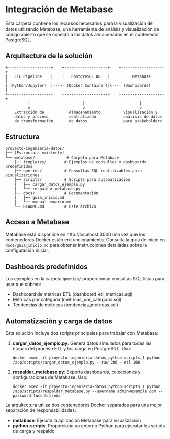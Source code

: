 # Integración de Metabase

Esta carpeta contiene los recursos necesarios para la visualización de datos utilizando Metabase, una herramienta de análisis y visualización de código abierto que se conecta a los datos almacenados en el contenedor PostgreSQL.

## Arquitectura de la solución

```
+-------------------+    +-------------------+    +-------------------+
|   ETL Pipeline    |    |   PostgreSQL DB   |    |     Metabase      |
| (Python/Jupyter)  |--->| (Docker Container)|<---| (Dashboards)      |
+-------------------+    +-------------------+    +-------------------+
          |                       |                        |
          v                       v                        v
    Extracción de           Almacenamiento          Visualización y
    datos y proceso         centralizado            análisis de datos
    de transformación       de datos                para stakeholders
```

## Estructura

```
proyecto-ingenieria-datos/
├── [Estructura existente]
└── metabase/              # Carpeta para Metabase
    ├── templates/        # Ejemplos de consultas y dashboards predefinidos
    ├── queries/          # Consultas SQL reutilizables para visualizaciones
    ├── scripts/          # Scripts para automatización
    |   ├── cargar_datos_ejemplo.py
    |   └── respaldar_metabase.py
    ├── docs/             # Documentación
    |   ├── guia_inicio.md
    |   └── manual_usuario.md
    └── README.md         # Este archivo
```

## Acceso a Metabase

Metabase está disponible en http://localhost:3000 una vez que los contenedores Docker están en funcionamiento. Consulta la guía de inicio en `docs/guia_inicio.md` para obtener instrucciones detalladas sobre la configuración inicial.

## Dashboards predefinidos

Los ejemplos en la carpeta `queries/` proporcionan consultas SQL listas para usar que cubren:

- Dashboard de métricas ETL (dashboard_etl_metricas.sql)
- Métricas por categoría (metricas_por_categoria.sql)
- Tendencias de métricas (tendencias_metricas.sql)

## Automatización y carga de datos

Esta solución incluye dos scripts principales para trabajar con Metabase:

1. **cargar_datos_ejemplo.py**: Genera datos simulados para todas las etapas del proceso ETL y los carga en PostgreSQL. Uso:
   ```
   docker exec -it proyecto-ingenieria-datos_python-scripts_1 python /app/scripts/cargar_datos_ejemplo.py --raw 200 --etl 100
   ```

2. **respaldar_metabase.py**: Exporta dashboards, colecciones y configuraciones de Metabase. Uso:
   ```
   docker exec -it proyecto-ingenieria-datos_python-scripts_1 python /app/scripts/respaldar_metabase.py --username admin@example.com --password tucontraseña
   ```

La arquitectura utiliza dos contenedores Docker separados para una mejor separación de responsabilidades:
- **metabase**: Ejecuta la aplicación Metabase para visualización
- **python-scripts**: Proporciona un entorno Python para ejecutar los scripts de carga y respaldo

